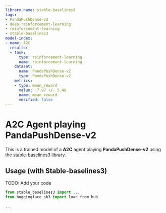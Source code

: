```yaml
---
library_name: stable-baselines3
tags:
- PandaPushDense-v2
- deep-reinforcement-learning
- reinforcement-learning
- stable-baselines3
model-index:
- name: A2C
  results:
  - task:
      type: reinforcement-learning
      name: reinforcement-learning
    dataset:
      name: PandaPushDense-v2
      type: PandaPushDense-v2
    metrics:
    - type: mean_reward
      value: -7.97 +/- 5.48
      name: mean_reward
      verified: false
---
```


# **A2C** Agent playing **PandaPushDense-v2**
This is a trained model of a **A2C** agent playing **PandaPushDense-v2**
using the [stable-baselines3 library](https://github.com/DLR-RM/stable-baselines3).

## Usage (with Stable-baselines3)
TODO: Add your code


```python
from stable_baselines3 import ...
from huggingface_sb3 import load_from_hub

...
```
